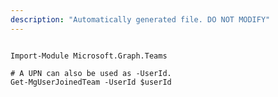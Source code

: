 ```yaml
---
description: "Automatically generated file. DO NOT MODIFY"
---
```


```powershellv2

Import-Module Microsoft.Graph.Teams

# A UPN can also be used as -UserId.
Get-MgUserJoinedTeam -UserId $userId

```